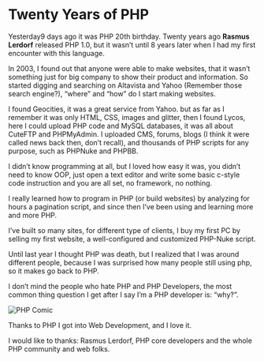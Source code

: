 # Twenty Years of PHP
<delete>Yesterday</delete>9 days ago it was PHP 20th birthday. Twenty years ago **Rasmus Lerdorf** released PHP 1.0, but it wasn’t until 8 years later when I had my first encounter with this language.

In 2003, I found out that anyone were able to make websites, that it wasn’t something just for big company to show their product and information. So started digging and searching on Altavista and Yahoo (Remember those search engine?), “where” and “how” do I start making websites.

I found Geocities, it was a great service from Yahoo. but as far as I remember it was only HTML, CSS, images and glitter, then I found Lycos, here I could upload PHP code and MySQL databases, it was all about CuteFTP and PHPMyAdmin. I uploaded CMS, forums, blogs (I think it were called news back then, don’t recall), and thousands of PHP scripts for any purpose, such as PHPNuke and PHPBB.

I didn’t know programming at all, but I loved how easy it was, you didn’t need to know OOP, just open a text editor and write some basic c-style code instruction and you are all set, no framework, no nothing.

I really learned how to program in PHP (or build websites) by analyzing for hours a pagination script, and since then I’ve been using and learning more and more PHP.

I’ve built so many sites, for different type of clients, I buy my first PC by selling my first website, a well-configured and customized PHP-Nuke script.

Until last year I thought PHP was death, but I realized that I was around different people, because I was surprised how many people still using php, so it makes go back to PHP.

I don’t mind the people who hate PHP and PHP Developers, the most common thing question I get after I say I’m a PHP developer is: “why?”.

![PHP Comic](http://toomuchawful.com/wp-content/uploads/2015/01/breaking_the_ice_with_php_s.jpg)

Thanks to PHP I got into Web Development, and I love it.

I would like to thanks: Rasmus Lerdorf, PHP core developers and the whole PHP community and web folks.